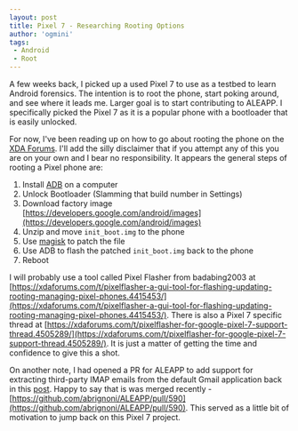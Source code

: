 ```yaml
---
layout: post
title: Pixel 7 - Researching Rooting Options
author: 'ogmini'
tags:
 - Android
 - Root
---
```


A few weeks back, I picked up a used Pixel 7 to use as a testbed to learn Android forensics. The intention is to root the phone, start poking around, and see where it leads me. Larger goal is to start contributing to ALEAPP. I specifically picked the Pixel 7 as it is a popular phone with a bootloader that is easily unlocked.

For now, I've been reading up on how to go about rooting the phone on the [XDA Forums](https://xdaforums.com/). I'll add the silly disclaimer that if you attempt any of this you are on your own and I bear no responsibility. It appears the general steps of rooting a Pixel phone are:

1. Install [ADB](https://developer.android.com/tools/releases/platform-tools) on a computer
2. Unlock Bootloader (Slamming that build number in Settings)
3. Download factory image [https://developers.google.com/android/images](https://developers.google.com/android/images)
4. Unzip and move `init_boot.img` to the phone
5. Use [magisk](https://github.com/topjohnwu/Magisk) to patch the file
6. Use ADB to flash the patched `init_boot.img` back to the phone
7. Reboot

I will probably use a tool called Pixel Flasher from badabing2003 at [https://xdaforums.com/t/pixelflasher-a-gui-tool-for-flashing-updating-rooting-managing-pixel-phones.4415453/](https://xdaforums.com/t/pixelflasher-a-gui-tool-for-flashing-updating-rooting-managing-pixel-phones.4415453/). There is also a Pixel 7 specific thread at [https://xdaforums.com/t/pixelflasher-for-google-pixel-7-support-thread.4505289/](https://xdaforums.com/t/pixelflasher-for-google-pixel-7-support-thread.4505289/). It is just a matter of getting the time and confidence to give this a shot.

On another note, I had opened a PR for ALEAPP to add support for extracting third-party IMAP emails from the default Gmail application back in this [post](https://ogmini.github.io/2025/08/20/ALEAPP-Plugin-Gmail-App-IMAP-Accounts.html). Happy to say that is was merged recently - [https://github.com/abrignoni/ALEAPP/pull/590](https://github.com/abrignoni/ALEAPP/pull/590). This served as a little bit of motivation to jump back on this Pixel 7 project.
